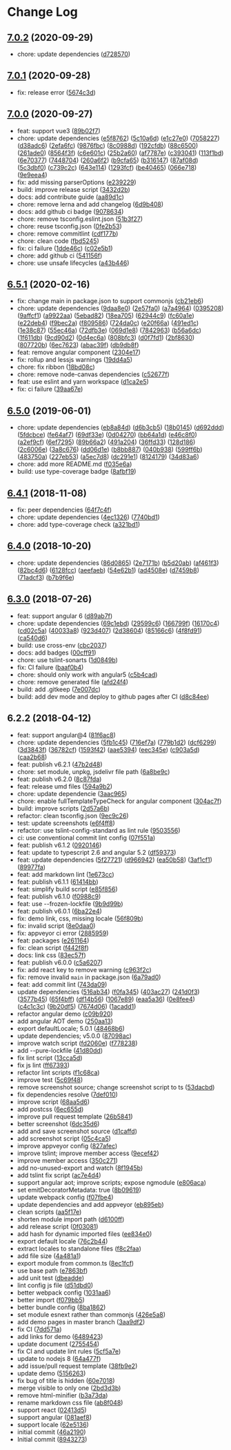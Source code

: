 # Change Log

## [7.0.2](https://github.com/plantain-00/markdown-tip/compare/v7.0.1...v7.0.2) (2020-09-29)
  
* chore: update dependencies ([d728570](https://github.com/plantain-00/markdown-tip/commit/d72857072e8c9d0e749dd94ee3a49e57d15ae5bd))

## [7.0.1](https://github.com/plantain-00/markdown-tip/compare/v7.0.0...v7.0.1) (2020-09-28)
  
* fix: release error ([5674c3d](https://github.com/plantain-00/markdown-tip/commit/5674c3da994d497ebd3423687fbd58b9482a17f1))

## [7.0.0](https://github.com/plantain-00/markdown-tip/compare/v6.5.1...v7.0.0) (2020-09-27)
  
* feat: support vue3 ([89b02f7](https://github.com/plantain-00/markdown-tip/commit/89b02f76ff308cf545aa63b5ba858431484deb11))
* chore: update dependencies ([e5f8762](https://github.com/plantain-00/markdown-tip/commit/e5f8762ab733d6d0d5ace6446f7a30a0861b253d)) ([5c10a6d](https://github.com/plantain-00/markdown-tip/commit/5c10a6d572515fed37899dad81d4acd7498708e7)) ([e1c27e0](https://github.com/plantain-00/markdown-tip/commit/e1c27e0173214fb7b01cd156a620dd6689703085)) ([7058227](https://github.com/plantain-00/markdown-tip/commit/7058227dc1f62e223ba4deee37dd437297ba66bf)) ([d38adc6](https://github.com/plantain-00/markdown-tip/commit/d38adc6a13ad69882b88070518a5338ff9cc197b)) ([2efa6fc](https://github.com/plantain-00/markdown-tip/commit/2efa6fce7f1e75b79410bcb0c150b4b79298a569)) ([9876fbc](https://github.com/plantain-00/markdown-tip/commit/9876fbc3cd758206b80178ccf3ba534ef63c5125)) ([8c0988d](https://github.com/plantain-00/markdown-tip/commit/8c0988df984378a01e9348b33150cf35f4179a63)) ([192cfdb](https://github.com/plantain-00/markdown-tip/commit/192cfdb00436191151f4ad93300fb62cdf08d530)) ([88c6500](https://github.com/plantain-00/markdown-tip/commit/88c65003e918d0afcf37db15060197d9d54200bb)) ([261ade0](https://github.com/plantain-00/markdown-tip/commit/261ade0936a2479286196d4169d22af0e255ccf4)) ([8564f3f](https://github.com/plantain-00/markdown-tip/commit/8564f3f1aa308954e352aa77b5d3791ca8a83f08)) ([c6e601c](https://github.com/plantain-00/markdown-tip/commit/c6e601ca4d8aa170786306e1b275f62667fae90d)) ([25b2a60](https://github.com/plantain-00/markdown-tip/commit/25b2a608fb5a701ec92caf23862ae20594f7f62e)) ([af7787e](https://github.com/plantain-00/markdown-tip/commit/af7787e99f0498cbdfcfc3d025c0aeeba1b6a4d8)) ([c393041](https://github.com/plantain-00/markdown-tip/commit/c39304141b58e0b7ef9f7ccd2cddfadc4c65979a)) ([113f1bd](https://github.com/plantain-00/markdown-tip/commit/113f1bd469b7a1fade57f0efff87d581908c32bc)) ([6e70377](https://github.com/plantain-00/markdown-tip/commit/6e7037759b2ef39786610a2daae57074c7700b9a)) ([7448704](https://github.com/plantain-00/markdown-tip/commit/74487044c903767f28c5feb0d1bbbc049cda45e8)) ([260a6f2](https://github.com/plantain-00/markdown-tip/commit/260a6f2e744add42a6478e4f0dd13767edf33e7c)) ([b9cfa65](https://github.com/plantain-00/markdown-tip/commit/b9cfa657898b32d38f215ecb682d5868edaced9b)) ([b316147](https://github.com/plantain-00/markdown-tip/commit/b3161474acba2102a3f97f9b6f28854f861081fc)) ([87af08d](https://github.com/plantain-00/markdown-tip/commit/87af08d2c58cf75ab3a43664b0c948aa2ab2b21e)) ([5c3dbf0](https://github.com/plantain-00/markdown-tip/commit/5c3dbf03a5c62bf7b6fccff2f59ac08f0426a612)) ([c739c2c](https://github.com/plantain-00/markdown-tip/commit/c739c2ccd446f7c879576c7899c25bde11b2231c)) ([643e114](https://github.com/plantain-00/markdown-tip/commit/643e11418e2cd8f614125914cafcbaf2167d415d)) ([1293fcf](https://github.com/plantain-00/markdown-tip/commit/1293fcf9f4c56da0b9f619f4a7b15fd3a6c93e0e)) ([be40465](https://github.com/plantain-00/markdown-tip/commit/be4046540650f0a3dc31d62030e732b4583b4183)) ([066e718](https://github.com/plantain-00/markdown-tip/commit/066e71852bbd3b774ca99ba47fc1fff6f3f3096c)) ([9e9eea4](https://github.com/plantain-00/markdown-tip/commit/9e9eea4f20b39c8ad5a4fed5d5f2a976d083c185))
* fix: add missing parserOptions ([e239229](https://github.com/plantain-00/markdown-tip/commit/e239229030a4fee006449d4e459c4afd29b38a82))
* build: improve release script ([3432d2b](https://github.com/plantain-00/markdown-tip/commit/3432d2b44277c8f4a3e82ab83c0d2e275b26d3d7))
* docs: add contribute guide ([aa89d1c](https://github.com/plantain-00/markdown-tip/commit/aa89d1ce74e86e4fe9df9de7a7650753841c512e))
* chore: remove lerna and add changelog ([6d9b408](https://github.com/plantain-00/markdown-tip/commit/6d9b4088f4dce5a98a3dca82b6f1ddec4093efe1))
* docs: add github ci badge ([9078634](https://github.com/plantain-00/markdown-tip/commit/9078634c4fda1b3c66d834c0a5029084e29919ea))
* chore: remove tsconfig.eslint.json ([51b3f27](https://github.com/plantain-00/markdown-tip/commit/51b3f2751f4f92a1d6b1abbcb8ea7628eaa602db))
* chore: reuse tsconfig.json ([0fe2b53](https://github.com/plantain-00/markdown-tip/commit/0fe2b5387437c527d55cad28e855aeaaee8c6d57))
* chore: remove commitlint ([cdf177b](https://github.com/plantain-00/markdown-tip/commit/cdf177b96b1a01bf9e72f49601e4afb82230bf1e))
* chore: clean code ([fbd5245](https://github.com/plantain-00/markdown-tip/commit/fbd524510ba3ad44774e2385630381453dec4baf))
* fix: ci failure ([1dde46c](https://github.com/plantain-00/markdown-tip/commit/1dde46c0476e1d055446961ea8ad7f3c318fbd8b)) ([c02e5b1](https://github.com/plantain-00/markdown-tip/commit/c02e5b18fed69c89eecad81620a9339fd6fd4bee))
* chore: add github ci ([541156f](https://github.com/plantain-00/markdown-tip/commit/541156f0781a0d93a0eda8cc085c252e7a352bb9))
* chore: use unsafe lifecycles ([a43b446](https://github.com/plantain-00/markdown-tip/commit/a43b4463ff240877ccc59eacc89b0e36572e388a))

## [6.5.1](https://github.com/plantain-00/markdown-tip/compare/v6.5.0...v6.5.1) (2020-02-16)
  
* fix: change main in package.json to support commonjs ([cb21eb6](https://github.com/plantain-00/markdown-tip/commit/cb21eb6aa689278e469421809f7c4c6022e38bcb))
* chore: update dependencies ([9daa8e0](https://github.com/plantain-00/markdown-tip/commit/9daa8e0adc1143780bf5eae8c15a2a25469a9b2d)) ([2e57fa0](https://github.com/plantain-00/markdown-tip/commit/2e57fa09b0eb9483af30312ac02d895974ca9e5f)) ([a7a4964](https://github.com/plantain-00/markdown-tip/commit/a7a49646bdc7d51b2f6495f9408e0f9450c8f19f)) ([0395208](https://github.com/plantain-00/markdown-tip/commit/03952087bd7a7d38f7974baccdc8d26211b91cea)) ([9affcf1](https://github.com/plantain-00/markdown-tip/commit/9affcf1ea5c18b6db683ea83c5e9272540a37049)) ([a9922aa](https://github.com/plantain-00/markdown-tip/commit/a9922aa7b4b56df4f5f2bf3df4f3692b31e8db79)) ([5ebad82](https://github.com/plantain-00/markdown-tip/commit/5ebad826631bad2555747364927bb803d3492a48)) ([18ea705](https://github.com/plantain-00/markdown-tip/commit/18ea7054603dd5879de83713eec951652018f6f0)) ([62944c9](https://github.com/plantain-00/markdown-tip/commit/62944c9cc161c9b1b8e8936ffe53e3063b6fc1d4)) ([fc60a1e](https://github.com/plantain-00/markdown-tip/commit/fc60a1e68c863656a535a8d33824966a8a92feb6)) ([e22deb4](https://github.com/plantain-00/markdown-tip/commit/e22deb42bf9c635607df5ec81a34e5f30280df9a)) ([f9bec2a](https://github.com/plantain-00/markdown-tip/commit/f9bec2ad4ef3b0bd7b6238944021486a8bf1e58f)) ([f809586](https://github.com/plantain-00/markdown-tip/commit/f809586c02c6872d49981b54000d0dd573d198b7)) ([724da0c](https://github.com/plantain-00/markdown-tip/commit/724da0cb16a86947364cd96a45c82816ffa71167)) ([e20f66a](https://github.com/plantain-00/markdown-tip/commit/e20f66a86a11fd4c7c631b95ab848d5022852ad1)) ([491ed1c](https://github.com/plantain-00/markdown-tip/commit/491ed1c7dca7c9657421d3e8aa9daedc509157e4)) ([1e38c87](https://github.com/plantain-00/markdown-tip/commit/1e38c87fb64b37ee832ff04c743ba596a5f95c14)) ([55ec46a](https://github.com/plantain-00/markdown-tip/commit/55ec46afb55b86d86482b910b02ce420407b1201)) ([72dfb3e](https://github.com/plantain-00/markdown-tip/commit/72dfb3eb0fa49589a01494ec1547d7db7a7b6be2)) ([069d1e8](https://github.com/plantain-00/markdown-tip/commit/069d1e84c111cad0e9c64f3dfebf41dd2dd32a6d)) ([7842963](https://github.com/plantain-00/markdown-tip/commit/7842963798b076bcd07aac2a4b9b1fa30a0a695d)) ([b56a6dc](https://github.com/plantain-00/markdown-tip/commit/b56a6dce632cb423db3c06f241f38dd4449bf70b)) ([1f611db](https://github.com/plantain-00/markdown-tip/commit/1f611db4ede1e2f705868f8ec9855a9f3305f2dc)) ([9cd90d2](https://github.com/plantain-00/markdown-tip/commit/9cd90d206ea1048abdea9f6b7933302fb4212eb7)) ([0d4ec6a](https://github.com/plantain-00/markdown-tip/commit/0d4ec6aafbee956763409ce45cadaef337bb833f)) ([808bfc3](https://github.com/plantain-00/markdown-tip/commit/808bfc3fbb1941e7c9f40878693dbacd4970633f)) ([d0f7fd1](https://github.com/plantain-00/markdown-tip/commit/d0f7fd1cba57a56eed61632b136e1e5ad0980d49)) ([2bf8630](https://github.com/plantain-00/markdown-tip/commit/2bf863004f8cd501b126214c294d4383690bf011)) ([807720b](https://github.com/plantain-00/markdown-tip/commit/807720bc5555ec7fe9072fc9d110a6b37a95ec08)) ([6ec7623](https://github.com/plantain-00/markdown-tip/commit/6ec76237b7cbd2c172b5152ed551b69b782ec4b0)) ([abac39f](https://github.com/plantain-00/markdown-tip/commit/abac39f541f0baf23baec0816498eacb3b31a05d)) ([db9db8f](https://github.com/plantain-00/markdown-tip/commit/db9db8f1baf2ea9194b0db7a7ed8e8366c61606d))
* feat: remove angular component ([2304e17](https://github.com/plantain-00/markdown-tip/commit/2304e17ea2933ae1aa155d00ea8a52616d121db8))
* fix: rollup and lessjs warnings ([19dd4a5](https://github.com/plantain-00/markdown-tip/commit/19dd4a5b9e8bfaa64a3e136c90698e395ee43865))
* chore: fix ribbon ([18bd08c](https://github.com/plantain-00/markdown-tip/commit/18bd08c2e3ba5ff74b43e529b72bdc9e91692de5))
* chore: remove node-canvas dependencies ([c52677f](https://github.com/plantain-00/markdown-tip/commit/c52677f5825fa2d9269cae9b7fcebec72952fd2d))
* feat: use eslint and yarn workspace ([d1ca2e5](https://github.com/plantain-00/markdown-tip/commit/d1ca2e5bcb1de588941efe42335e3c87842726ae))
* fix: ci failure ([39aa67e](https://github.com/plantain-00/markdown-tip/commit/39aa67e4cda1bf50185912099e22777da254ab7e))

## [6.5.0](https://github.com/plantain-00/markdown-tip/compare/v6.4.1...v6.5.0) (2019-06-01)
  
* chore: update dependencies ([eb8a84d](https://github.com/plantain-00/markdown-tip/commit/eb8a84d0adadbd14f845e189f395905f256f9e20)) ([d6b3cb5](https://github.com/plantain-00/markdown-tip/commit/d6b3cb5c654e468bc0baccfb5379ed173aaf85e1)) ([18b0145](https://github.com/plantain-00/markdown-tip/commit/18b0145efd97ed21473bd4b2264550b681374e6c)) ([d692ddd](https://github.com/plantain-00/markdown-tip/commit/d692dddddcd59a5ec1e80b27683ed86d3140f3d8)) ([5fdcbce](https://github.com/plantain-00/markdown-tip/commit/5fdcbce902e0e702f5a5180cdfec20992f46f573)) ([fe64af7](https://github.com/plantain-00/markdown-tip/commit/fe64af7e7b0f612543f26f98883a1a1f24ce1938)) ([69df33e](https://github.com/plantain-00/markdown-tip/commit/69df33e0cbc5c0ae588b4c4988a7116371da7de4)) ([0d04270](https://github.com/plantain-00/markdown-tip/commit/0d04270eca3bdaaac917e01d999eefc3644ea880)) ([bb64a1d](https://github.com/plantain-00/markdown-tip/commit/bb64a1d76e59d7c377d0af937215754649388899)) ([e46c8f0](https://github.com/plantain-00/markdown-tip/commit/e46c8f018713e043686fb4aee34ea40aff8ac074)) ([a2ef9cf](https://github.com/plantain-00/markdown-tip/commit/a2ef9cf1fac7c64da329224a060377e92bcd9deb)) ([6ef7295](https://github.com/plantain-00/markdown-tip/commit/6ef72953371582991a893c615e85efa35fe98a8c)) ([89b66a2](https://github.com/plantain-00/markdown-tip/commit/89b66a221194532daa85754891423a8fb7e73260)) ([491a204](https://github.com/plantain-00/markdown-tip/commit/491a20407c14f8291a7b1878b3023b2867ab34b8)) ([36ffd33](https://github.com/plantain-00/markdown-tip/commit/36ffd33420b2ef626324b5777153d760e3118b8c)) ([128d186](https://github.com/plantain-00/markdown-tip/commit/128d18630ecabeed6449093ffb9f1e1761c19e7b)) ([2c6006e](https://github.com/plantain-00/markdown-tip/commit/2c6006eee53454b6549352b434bb0ad17c1bd5f8)) ([3a8c676](https://github.com/plantain-00/markdown-tip/commit/3a8c6762cb9999104a7c7a352cc1bdcc9d238f73)) ([dd06d1e](https://github.com/plantain-00/markdown-tip/commit/dd06d1e52cfac55b13c6873091bb49f308f930ad)) ([b8bb887](https://github.com/plantain-00/markdown-tip/commit/b8bb887de95a02bd9008b339e77700a602bb31a1)) ([040b938](https://github.com/plantain-00/markdown-tip/commit/040b9387625bc123f21c94ab22da8908aa79c2d7)) ([599ff6b](https://github.com/plantain-00/markdown-tip/commit/599ff6b2c4c6046fbd00b4661741e613321f5192)) ([483750a](https://github.com/plantain-00/markdown-tip/commit/483750aca5f163edaa9dd55860a0104f8c00addb)) ([227eb53](https://github.com/plantain-00/markdown-tip/commit/227eb53640e27200bf076df938b089e4ac93d1fd)) ([a5ec7d8](https://github.com/plantain-00/markdown-tip/commit/a5ec7d8b01ffad1baff25dee86499428cf77a357)) ([dc291e1](https://github.com/plantain-00/markdown-tip/commit/dc291e151048dbe2af1d42357f176fe529a5e8b9)) ([8124179](https://github.com/plantain-00/markdown-tip/commit/812417954bcae8da99e41fc53802ca02301f9d4b)) ([34d83a6](https://github.com/plantain-00/markdown-tip/commit/34d83a6994469beb4b49cfe5736148ece4e016eb))
* chore: add more README.md ([f035e6a](https://github.com/plantain-00/markdown-tip/commit/f035e6a7b8adb7f9f674fdf09ce2b9cd6e996ead))
* build: use type-coverage badge ([8afbf19](https://github.com/plantain-00/markdown-tip/commit/8afbf192e4b8611c0b460c96706c072ac2da4cc4))

## [6.4.1](https://github.com/plantain-00/markdown-tip/compare/v6.4.0...v6.4.1) (2018-11-08)
  
* fix: peer dependencies ([64f7c4f](https://github.com/plantain-00/markdown-tip/commit/64f7c4f8a815ea876a9cc0f70d9762260f1f9a5c))
* chore: update dependencies ([4ec1326](https://github.com/plantain-00/markdown-tip/commit/4ec1326cdcc13fbb6dabcfdb913ce9a022f9ce7c)) ([7740bd1](https://github.com/plantain-00/markdown-tip/commit/7740bd191e23df2c163e562831cf1f8bf9f844be))
* chore: add type-coverage check ([a321bd1](https://github.com/plantain-00/markdown-tip/commit/a321bd1e156f3a17c354404a0d111a93bbb7a68a))

## [6.4.0](https://github.com/plantain-00/markdown-tip/compare/v6.3.0...v6.4.0) (2018-10-20)
  
* chore: update dependencies ([86d0865](https://github.com/plantain-00/markdown-tip/commit/86d08651f8d97dc50f247da6c031180151f90ba3)) ([2e7171b](https://github.com/plantain-00/markdown-tip/commit/2e7171b9023788f434d13e454a28fcb3931d2e8b)) ([b5d20ab](https://github.com/plantain-00/markdown-tip/commit/b5d20ab6e90fa97c89ef04d3d4b8d37e752e69fc)) ([af461f3](https://github.com/plantain-00/markdown-tip/commit/af461f338bc20b993eb7ed57ceeedd794b233c25)) ([82bc4d6](https://github.com/plantain-00/markdown-tip/commit/82bc4d60acea1ce666b517af0f5f7c007601d14f)) ([6128fcc](https://github.com/plantain-00/markdown-tip/commit/6128fcc81fc790346d5765aebee7f3f28887a92a)) ([aeefaeb](https://github.com/plantain-00/markdown-tip/commit/aeefaeb5f1479c39a8c5b95d0c8bc91b19a8e29c)) ([54e62b1](https://github.com/plantain-00/markdown-tip/commit/54e62b19c8981265470b465ef7ddfb86c691ecf2)) ([ad4508e](https://github.com/plantain-00/markdown-tip/commit/ad4508e3c3e060a1ca59ca44a49202f4b9cf32d6)) ([d7459b8](https://github.com/plantain-00/markdown-tip/commit/d7459b82a5d1ee4eeff0534e25bddd20a9fd3294)) ([71adcf3](https://github.com/plantain-00/markdown-tip/commit/71adcf3d6d8aaca1dc1109015077c5e86620ea9f)) ([b7b9f6e](https://github.com/plantain-00/markdown-tip/commit/b7b9f6ea4395dfe0ad4863dde78fdfdf3861e109))

## [6.3.0](https://github.com/plantain-00/markdown-tip/compare/v6.2.2...v6.3.0) (2018-07-26)
  
* feat: support angular 6 ([d89ab7f](https://github.com/plantain-00/markdown-tip/commit/d89ab7f003cc06e300c82cbe14e078a437d14e66))
* chore: update dependencies ([69c1ebd](https://github.com/plantain-00/markdown-tip/commit/69c1ebdcb8aec81e73e55f8299d65573c4f32aa2)) ([29599c6](https://github.com/plantain-00/markdown-tip/commit/29599c6e0e9b51619045744b9fc44f8f52a24a6b)) ([166799f](https://github.com/plantain-00/markdown-tip/commit/166799f452ca55ab43e5083995faee00d9fb6c02)) ([16170c4](https://github.com/plantain-00/markdown-tip/commit/16170c44814d4578b546fc9e6b8e6d83e5ab333f)) ([cd02c5a](https://github.com/plantain-00/markdown-tip/commit/cd02c5acedc35f9599867c097ba293347b386ff2)) ([40033a8](https://github.com/plantain-00/markdown-tip/commit/40033a85a5f65d3d3d2f5053df4d584c025a41ef)) ([923d407](https://github.com/plantain-00/markdown-tip/commit/923d407c835262aa4d9ebd31cc63ba0b92456a90)) ([2d38604](https://github.com/plantain-00/markdown-tip/commit/2d38604a3a3e5c8144f9f3e912f4a019b9b04540)) ([85166c6](https://github.com/plantain-00/markdown-tip/commit/85166c635c570782fb87b3dc3a6dd7dcb7f4fdcb)) ([4f8fd91](https://github.com/plantain-00/markdown-tip/commit/4f8fd91b4b508a850f1f0e3e51e4f7bff92fb785)) ([ca540d6](https://github.com/plantain-00/markdown-tip/commit/ca540d6903c34b0e12308e50af077ad693dde8df))
* build: use cross-env ([cbc2037](https://github.com/plantain-00/markdown-tip/commit/cbc2037a6854040a934ce8c0a402ef668ae1ae64))
* docs: add badges ([00cff91](https://github.com/plantain-00/markdown-tip/commit/00cff91316bad1a62f260b03b25224ed73fa40ca))
* chore: use tslint-sonarts ([1d0849b](https://github.com/plantain-00/markdown-tip/commit/1d0849b833c36f211a3812b1a6bcd3d772f78440))
* fix: CI failure ([baaf0b4](https://github.com/plantain-00/markdown-tip/commit/baaf0b4c04c107579bae53d04488a053c7f8cb80))
* chore: should only work with angular5 ([c5b4cad](https://github.com/plantain-00/markdown-tip/commit/c5b4cad8723ffc434f603b00f57db1759ea8afe8))
* chore: remove generated file ([afd24f4](https://github.com/plantain-00/markdown-tip/commit/afd24f4320cab62e3d34feba4417a26f9d99d04c))
* build: add .gitkeep ([7e007dc](https://github.com/plantain-00/markdown-tip/commit/7e007dcc03edff987d902a884292de4cd221fc9d))
* build: add dev mode and deploy to github pages after CI ([d8c84ee](https://github.com/plantain-00/markdown-tip/commit/d8c84eee4da3fbf9c9c9ae7dc97f602fe50053f3))

## 6.2.2 (2018-04-12)
  
* feat: support angular@4 ([81f6ac8](https://github.com/plantain-00/markdown-tip/commit/81f6ac8374bad2adef91d80adf4f41286330228d))
* chore: update dependencies ([5fb1c45](https://github.com/plantain-00/markdown-tip/commit/5fb1c4591e43fad9a273dab4787cfd06cf425431)) ([716ef7a](https://github.com/plantain-00/markdown-tip/commit/716ef7a14843d98164432e25c76d5ca228de9546)) ([779b1d2](https://github.com/plantain-00/markdown-tip/commit/779b1d239a670edc7c9ab415f83f49c28ee43bc3)) ([dcf6299](https://github.com/plantain-00/markdown-tip/commit/dcf62998cd4097169e4a7a5ffb66166e466d809f)) ([3d3843f](https://github.com/plantain-00/markdown-tip/commit/3d3843fb2432f2efb11fbd58383d4a8f454cb5dd)) ([36782cf](https://github.com/plantain-00/markdown-tip/commit/36782cf2e2f4bfd86d168d955309cfe4eeb4bfe6)) ([1593f42](https://github.com/plantain-00/markdown-tip/commit/1593f42cd3d9252d357873aa4dd28fb42fd366c8)) ([aae5394](https://github.com/plantain-00/markdown-tip/commit/aae5394d9bb14e504f1042fd3f4f20fd4c302325)) ([eec345e](https://github.com/plantain-00/markdown-tip/commit/eec345e52454ecfc8e5315741e5e1f5261f0a044)) ([c903a5d](https://github.com/plantain-00/markdown-tip/commit/c903a5daabc5f3bd7ac680f797ea5682ca6b429b)) ([caa2b68](https://github.com/plantain-00/markdown-tip/commit/caa2b685bed71def39d844c6833b4b582bbdd3db))
* feat: publish v6.2.1 ([47b2d48](https://github.com/plantain-00/markdown-tip/commit/47b2d483dcad02d40682fdc802b99f3ce8626d58))
* chore: set module, unpkg, jsdelivr file path ([6a8be9c](https://github.com/plantain-00/markdown-tip/commit/6a8be9c04eee8770adeb952d426a465991ceef58))
* feat: publish v6.2.0 ([8c87fda](https://github.com/plantain-00/markdown-tip/commit/8c87fdabeb77009c40fcd229c75d1334e7ab7fa9))
* feat: release umd files ([594a9b2](https://github.com/plantain-00/markdown-tip/commit/594a9b291bd86cd9309e57a946eb3abe0b2f12b6))
* chore: update dependencie ([3aac965](https://github.com/plantain-00/markdown-tip/commit/3aac96565b30198afa250c416e88824ecea3be9a))
* chore: enable fullTemplateTypeCheck for angular component ([304ac7f](https://github.com/plantain-00/markdown-tip/commit/304ac7fee13b78378a15416d054aeb7a32b516ab))
* build: improve scripts ([2d57a6b](https://github.com/plantain-00/markdown-tip/commit/2d57a6b320ff31b2338772bd6a77af86f6fd523e))
* refactor: clean tsconfig.json ([9ec9c26](https://github.com/plantain-00/markdown-tip/commit/9ec9c2675e3f0327838c15ff1a63891a63431ee3))
* test: update screenshots ([e6f4ff8](https://github.com/plantain-00/markdown-tip/commit/e6f4ff85d2c95e4174ff1c322aba896d24699d82))
* refactor: use tslint-config-standard as lint rule ([9503556](https://github.com/plantain-00/markdown-tip/commit/95035569cd355e9df06c64fcfa2b71a7a73aa607))
* ci: use conventional commit lint config ([07f551a](https://github.com/plantain-00/markdown-tip/commit/07f551af8e6bb493ee1cafb7c408234f43e98d2c))
* feat: publish v6.1.2 ([0920146](https://github.com/plantain-00/markdown-tip/commit/09201466837c2ea01add584b246ab57e8691850e))
* feat: update to typescript 2.6 and angular 5.2 ([df59373](https://github.com/plantain-00/markdown-tip/commit/df593731a5c580e987785d6373e87a04b41c1e86))
* feat: update dependencies ([5f27721](https://github.com/plantain-00/markdown-tip/commit/5f2772149abea64e1dda1f86205885b9b1c67c74)) ([d966942](https://github.com/plantain-00/markdown-tip/commit/d966942b3e6b95b36406e96a0450564cde508679)) ([ea50b58](https://github.com/plantain-00/markdown-tip/commit/ea50b58efd7bf5f63bdfc543340a10af41d1d518)) ([3af1cf1](https://github.com/plantain-00/markdown-tip/commit/3af1cf1d1aa85e9f3a5863b25ca6ad8154ae8c17)) ([89977fa](https://github.com/plantain-00/markdown-tip/commit/89977faf6b95a938f5518a4131ad1db723222315))
* feat: add markdown lint ([1e673cc](https://github.com/plantain-00/markdown-tip/commit/1e673cc04bd41a01a2c88d8f4fdab90be95dad2f))
* feat: publish v6.1.1 ([61414bb](https://github.com/plantain-00/markdown-tip/commit/61414bbdd830d70a3e955760cf12092e6a0ce04a))
* feat: simplify build script ([e85f856](https://github.com/plantain-00/markdown-tip/commit/e85f8567f7d28ab7f13097e647e1f37f2ab4ea7d))
* feat: publish v6.1.0 ([f0988c9](https://github.com/plantain-00/markdown-tip/commit/f0988c95c1d73c93d6b8efeda8c4871bb69d7329))
* feat: use --frozen-lockfile ([9b9d99b](https://github.com/plantain-00/markdown-tip/commit/9b9d99bc0ef3c77b4876a3de9043a026f64c5536))
* feat: publish v6.0.1 ([6ba22e4](https://github.com/plantain-00/markdown-tip/commit/6ba22e435bff5f791061317a76bbf15dbaed7397))
* fix: demo link, css, missing locale ([56f809b](https://github.com/plantain-00/markdown-tip/commit/56f809b19e06213925351da1fad0c96bf497b613))
* fix: invalid script ([8e0daa0](https://github.com/plantain-00/markdown-tip/commit/8e0daa01af6d40bbcd9c98dfa6b39f3e80c39ef4))
* fix: appveyor ci error ([2885959](https://github.com/plantain-00/markdown-tip/commit/288595904791f779f7fc243a5d9310455224cf5a))
* feat: packages ([e261164](https://github.com/plantain-00/markdown-tip/commit/e26116482526f71edaedd9a9b39a1bdb6fe6bed9))
* fix: clean script ([f442f8f](https://github.com/plantain-00/markdown-tip/commit/f442f8f6208fc3330eef1465a67fe0dcbc93b148))
* docs: link css ([83ec57f](https://github.com/plantain-00/markdown-tip/commit/83ec57f02f385eef3cbeec4d95dce212155c78ba))
* feat: publish v6.0.0 ([c5a6207](https://github.com/plantain-00/markdown-tip/commit/c5a6207ea3d16fde1ec97c202d6f6691f23b7bb3))
* fix: add react key to remove warning ([c963f2c](https://github.com/plantain-00/markdown-tip/commit/c963f2ce6457000a13844958d49c5cc577fb2d04))
* fix: remove invalid `main` in package.json ([6a79ad0](https://github.com/plantain-00/markdown-tip/commit/6a79ad0c208d0ada59633f4a44e7ec46b751c538))
* feat: add commit lint ([743da09](https://github.com/plantain-00/markdown-tip/commit/743da0944ba6f06945745b9b076dc8181a3ec0c2))
* update dependencies ([516ab34](https://github.com/plantain-00/markdown-tip/commit/516ab34f8ad07a8c6c5dbee68b08f0fb5d7e187d)) ([f0fa345](https://github.com/plantain-00/markdown-tip/commit/f0fa3456a5b5c8102113233239bd0781fdfbe5f5)) ([403ac27](https://github.com/plantain-00/markdown-tip/commit/403ac2739c89de0d9801b818cf0b25dc841b655a)) ([241d0f3](https://github.com/plantain-00/markdown-tip/commit/241d0f359dbb077234d3101cfe63a1c94438a0ed)) ([3577b45](https://github.com/plantain-00/markdown-tip/commit/3577b4574e57190e345d97887f379127c058a7ce)) ([65f4bff](https://github.com/plantain-00/markdown-tip/commit/65f4bff2f0336236b7c604c7916c4d665e3b3007)) ([df14b56](https://github.com/plantain-00/markdown-tip/commit/df14b5606aaa098aff809767cd383c44b192cc78)) ([1067e89](https://github.com/plantain-00/markdown-tip/commit/1067e892ff52f5752d07fe5392c68af89ff26885)) ([eaa5a36](https://github.com/plantain-00/markdown-tip/commit/eaa5a36dba3dcce7881c051f625f197cc162397c)) ([0e8fee4](https://github.com/plantain-00/markdown-tip/commit/0e8fee4edbe1813f8051da16c799ca322eb507cc)) ([c4c1c3c](https://github.com/plantain-00/markdown-tip/commit/c4c1c3c3f5dd0632ba390972db3b917181e47abf)) ([9b20df5](https://github.com/plantain-00/markdown-tip/commit/9b20df578f16b261175fe7f77a701b23fe579d31)) ([7674d06](https://github.com/plantain-00/markdown-tip/commit/7674d065cfee7fb0a03553b81f1b1be160d0ec9b)) ([1acadd1](https://github.com/plantain-00/markdown-tip/commit/1acadd19487344d42857ef7553af3b4a01574e21))
* refactor angular demo ([c09b920](https://github.com/plantain-00/markdown-tip/commit/c09b9203b50713795dbd8ebd763d43cebe330d23))
* add angular AOT demo ([250aa13](https://github.com/plantain-00/markdown-tip/commit/250aa13f7c9d9fb0f1fa559009c278faeb2c1546))
* export defaultLocale; 5.0.1 ([48468b6](https://github.com/plantain-00/markdown-tip/commit/48468b61a78d6b9147ff1c7a6f76e06222ff6fff))
* update dependencies; v5.0.0 ([87098ac](https://github.com/plantain-00/markdown-tip/commit/87098aca9e5c64f8d344169024ae7291a63e58da))
* improve watch script ([fd2060e](https://github.com/plantain-00/markdown-tip/commit/fd2060e61bb55ce5719a4704a33a194a78a56aa3)) ([f778238](https://github.com/plantain-00/markdown-tip/commit/f778238362bf5643a12b35edded1af4169fbf917))
* add --pure-lockfile ([41d80dd](https://github.com/plantain-00/markdown-tip/commit/41d80dd0512c002e646ee1fa9f4f2bcdfff0bd82))
* fix lint script ([13cca5d](https://github.com/plantain-00/markdown-tip/commit/13cca5d55c4d430eaa510cf61ab3aaa7684f3110))
* fix js lint ([ff67393](https://github.com/plantain-00/markdown-tip/commit/ff673936c10b1ea2887398617ebc5e8e0bc76352))
* refactor lint scripts ([f1c68ca](https://github.com/plantain-00/markdown-tip/commit/f1c68ca4c012ba622df360fcf754a6291fa0412c))
* improve test ([5c69f48](https://github.com/plantain-00/markdown-tip/commit/5c69f48cca03492ea2e8d5e4cab8828722adcfb5))
* remove screenshot source; change screenshot script to ts ([53dacbd](https://github.com/plantain-00/markdown-tip/commit/53dacbd984644dfdaef554614c78c6e983ebabed))
* fix dependencies resolve ([7def010](https://github.com/plantain-00/markdown-tip/commit/7def010793df326851d63021e1c932b9a2cdee1c))
* improve script ([68aa5d6](https://github.com/plantain-00/markdown-tip/commit/68aa5d6e42694c079be6dda333242508a6bebae6))
* add postcss ([6ec655d](https://github.com/plantain-00/markdown-tip/commit/6ec655d4880b484be5bb6ef44b58d43b8920cc2c))
* improve pull request template ([26b5841](https://github.com/plantain-00/markdown-tip/commit/26b5841722d386d32056300786ef2c9d7b4b9643))
* better screenshot ([6dc35d6](https://github.com/plantain-00/markdown-tip/commit/6dc35d64930bc35f8d48fc1058091712199f6873))
* add and save screenshot source ([d1caffd](https://github.com/plantain-00/markdown-tip/commit/d1caffd0bb2ec3db687a231297f0009b6d4dc5e0))
* add screenshot script ([05c4ca5](https://github.com/plantain-00/markdown-tip/commit/05c4ca53203de7b27555f10205cada3305440551))
* improve appveyor config ([827afec](https://github.com/plantain-00/markdown-tip/commit/827afec57c84279acb22d077871186daac6e2684))
* improve tslint; improve member access ([9ecef42](https://github.com/plantain-00/markdown-tip/commit/9ecef421680c52c048201ed45d303b5bf65f286a))
* improve member access ([350c271](https://github.com/plantain-00/markdown-tip/commit/350c271679d4312f3a0cab4d05ccb166ecab83f1))
* add no-unused-export and watch ([8f1945b](https://github.com/plantain-00/markdown-tip/commit/8f1945bc2adc7498bca08038069635bf3fc78023))
* add tslint fix script ([ac7e4d4](https://github.com/plantain-00/markdown-tip/commit/ac7e4d40bace58eed19aa378bdab8a529c1cd7f6))
* support angular aot; improve scripts; expose ngmodule ([e806aca](https://github.com/plantain-00/markdown-tip/commit/e806acae350f046cc44f7afee31f030e87b67997))
* set emitDecoratorMetadata: true ([8b09619](https://github.com/plantain-00/markdown-tip/commit/8b09619b674340a190043f5defe9936dc35c6831))
* update webpack config ([f07fbe4](https://github.com/plantain-00/markdown-tip/commit/f07fbe42f2753f4193a6a4ddde3e7e1344ddb264))
* update dependencies and add appveyor ([eb895eb](https://github.com/plantain-00/markdown-tip/commit/eb895eb5c896d09558b36cac65515e0976e7a4d2))
* clean scripts ([aa5f17e](https://github.com/plantain-00/markdown-tip/commit/aa5f17e2daccab7887380362070fcf9b098ed2b1))
* shorten module import path ([d6100ff](https://github.com/plantain-00/markdown-tip/commit/d6100ffc90ae7ea791d2f0d15010d05da056b739))
* add release script ([0f03081](https://github.com/plantain-00/markdown-tip/commit/0f030815e1090a32af06a2e688ae6359d8b4c361))
* add hash for dynamic imported files ([ee834e0](https://github.com/plantain-00/markdown-tip/commit/ee834e0be6879b3f6a4e14ef3f260c9c694ef919))
* export default locale ([76c2b44](https://github.com/plantain-00/markdown-tip/commit/76c2b442e271f11cfa0fabd68face29ba606e2b9))
* extract locales to standalone files ([f8c2faa](https://github.com/plantain-00/markdown-tip/commit/f8c2faa61e7b2ff076f824e78d98c89afc8675a0))
* add file size ([4a481a1](https://github.com/plantain-00/markdown-tip/commit/4a481a1eb7046423ca54bc22b17890b662b30431))
* export module from common.ts ([8ec1fcf](https://github.com/plantain-00/markdown-tip/commit/8ec1fcfe8acfc208480fc1f986222ef727056af9))
* use base path ([e7863bf](https://github.com/plantain-00/markdown-tip/commit/e7863bf1f7f04cf18837dabafffced34ee701be7))
* add unit test ([dbeadde](https://github.com/plantain-00/markdown-tip/commit/dbeadde18e9186cade165026dcbb40302ed6fd4b))
* lint config js file ([d51dbd0](https://github.com/plantain-00/markdown-tip/commit/d51dbd0eb793acf3cc1202b3bd517396d4c888a4))
* better webpack config ([1031aa6](https://github.com/plantain-00/markdown-tip/commit/1031aa6a6879d5c8e902929fece755e352915736))
* better import ([f079bb5](https://github.com/plantain-00/markdown-tip/commit/f079bb5d07cd56e1d9b6fe9219209f69a7ad2db8))
* better bundle config ([8ba1862](https://github.com/plantain-00/markdown-tip/commit/8ba1862023078b84bca0236bc2b87e6286eb9d8b))
* set module esnext rather than commonjs ([426e5a8](https://github.com/plantain-00/markdown-tip/commit/426e5a89f801721957819b4e8375b9f32662d7ea))
* add demo pages in master branch ([3aa9df2](https://github.com/plantain-00/markdown-tip/commit/3aa9df26c0363ce3deb0dcb9bea06e20bf66485e))
* fix CI ([7dd571a](https://github.com/plantain-00/markdown-tip/commit/7dd571a87fb1ecb20acba582b3aef6351c988e87))
* add links for demo ([6489423](https://github.com/plantain-00/markdown-tip/commit/64894238b5c382e9feca4cfc5404e910e36930a0))
* update document ([2755454](https://github.com/plantain-00/markdown-tip/commit/2755454ec0f2d610705525077e1745ceebf25a93))
* fix CI and update lint rules ([5cf5a7e](https://github.com/plantain-00/markdown-tip/commit/5cf5a7e5197facca155f164637598b9cfa7dd44e))
* update to nodejs 8 ([64a477f](https://github.com/plantain-00/markdown-tip/commit/64a477fe6fc557ecd9c7fb15c51472e00c07d116))
* add issue/pull request template ([38fb9e2](https://github.com/plantain-00/markdown-tip/commit/38fb9e27b945cb4a4fff183892b9f47f7f69ab67))
* update demo ([5156263](https://github.com/plantain-00/markdown-tip/commit/5156263801a787b0cf8debecccf60130d16bfd9c))
* fix bug of title is hidden ([60e7018](https://github.com/plantain-00/markdown-tip/commit/60e7018b9adc018e0f01c9fc38cd0dc8659afdaa))
* merge visible to only one ([2bd3d3b](https://github.com/plantain-00/markdown-tip/commit/2bd3d3bf67a700e1abf85dc6ab324fbcb87d2d1c))
* remove html-minifier ([b3a73da](https://github.com/plantain-00/markdown-tip/commit/b3a73da6c7b86576a7237ae69556fa98970563da))
* rename markdown css file ([ab8f048](https://github.com/plantain-00/markdown-tip/commit/ab8f048d6c3edce4641d8dd290b6ed4b66411bc4))
* support react ([02413d5](https://github.com/plantain-00/markdown-tip/commit/02413d542f37d66b88acc180b138859e0e0f57e1))
* support angular ([081aef8](https://github.com/plantain-00/markdown-tip/commit/081aef8325d915469a87ca9b82125d99341f1f3e))
* support locale ([62e5136](https://github.com/plantain-00/markdown-tip/commit/62e5136c19a600ff350e9305387f53c50996bb84))
* initial commit ([46a2190](https://github.com/plantain-00/markdown-tip/commit/46a2190fef4dfc5ce28f6cb28a26ba67db6f923a))
* Initial commit ([8943273](https://github.com/plantain-00/markdown-tip/commit/8943273f3a71c04fea9c59f405ae3f72d393c01b))

